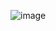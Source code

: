 ![image](https://github.com/KhojiakbarYokubjonov/CS422_Array_Sum_Experiment_with_Threads/assets/103787690/e9ab0784-6c6d-43c9-a2b1-3e177de5cb6a)
